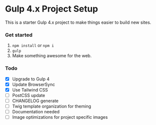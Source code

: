 Gulp 4.x Project Setup
====

This is a starter Gulp 4.x project to make things easier to build new sites.

### Get started

1. `npm install` or `npm i`
2. `gulp`
3. Make something awesome for the web.


### Todo

- [x] Upgrade to Gulp 4
- [x] Update BrowserSync
- [x] Use Tailwind CSS
- [ ] PostCSS update
- [ ] CHANGELOG generate
- [ ] Twig template organization for theming
- [ ] Documentation needed
- [ ] Image optimizations for project specific images
